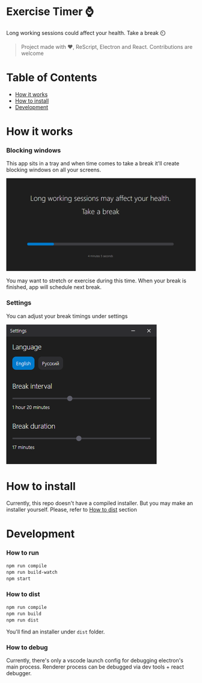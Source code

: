 # Exercise Timer :watch:

Long working sessions could affect your health. Take a break ⏲️

> Project made with ❤️, ReScript, Electron and React. Contributions are welcome


# Table of Contents

* [How it works](#how-it-works)
* [How to install](#how-to-install)
* [Development](#development)

# <a name="how-it-works"></a>How it works

### Blocking windows
This app sits in a tray and when time comes to take a break it'll create blocking windows on all your screens.

![Blocking Window](https://raw.githubusercontent.com/DeH4er/exercise-timer/main/.github/blocking-window.png)

You may want to stretch or exercise during this time. When your break is finished, app will schedule next break.

### Settings
You can adjust your break timings under settings

![Settings Window](https://raw.githubusercontent.com/DeH4er/exercise-timer/main/.github/settings-window.png)

# <a name="how-to-install"></a>How to install

Currently, this repo doesn't have a compiled installer. But you may make an installer yourself. Please, refer to [How to dist](#how-to-dist) section

# <a name="development"><a/>Development

### How to run

```bash
npm run compile
npm run build-watch
npm start
```

### <a name="how-to-dist"></a>How to dist

```bash
npm run compile
npm run build
npm run dist
```

You'll find an installer under `dist` folder.

### How to debug

Currently, there's only a vscode launch config for debugging electron's main process. Renderer process can be debugged via dev tools + react debugger.
